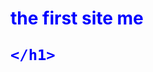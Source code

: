 

<html>
<head>
<title>
    
</title>
<body>
    

<h1 style="color: blue;"> the first site me 
    
    
    
    
    
    
    
    </h1>


</body>

</head>







</html>
